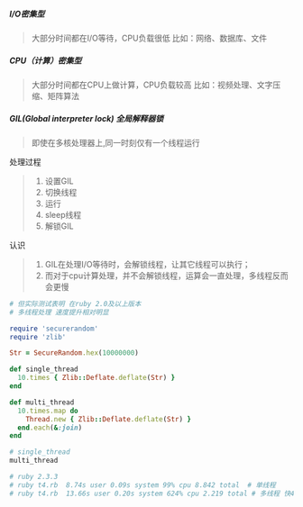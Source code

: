##### I/O密集型
> 大部分时间都在I/O等待，CPU负载很低
> 比如：网络、数据库、文件


##### CPU（计算）密集型
> 大部分时间都在CPU上做计算，CPU负载较高
> 比如：视频处理、文字压缩、矩阵算法


##### GIL(Global interpreter lock) 全局解释器锁
> 即使在多核处理器上,同一时刻仅有一个线程运行

处理过程
> 1. 设置GIL
> 2. 切换线程
> 3. 运行
> 4. sleep线程
> 5. 解锁GIL

认识
> 1. GIL在处理I/O等待时，会解锁线程，让其它线程可以执行；
> 2. 而对于cpu计算处理，并不会解锁线程，运算会一直处理，多线程反而会更慢

```ruby
# 但实际测试表明 在ruby 2.0及以上版本
# 多线程处理 速度提升相对明显

require 'securerandom'
require 'zlib'

Str = SecureRandom.hex(10000000)

def single_thread
  10.times { Zlib::Deflate.deflate(Str) }
end

def multi_thread
  10.times.map do
    Thread.new { Zlib::Deflate.deflate(Str) }
  end.each(&:join)
end

# single_thread
multi_thread

# ruby 2.3.3
# ruby t4.rb  8.74s user 0.09s system 99% cpu 8.842 total  # 单线程
# ruby t4.rb  13.66s user 0.20s system 624% cpu 2.219 total # 多线程 快4倍
```






